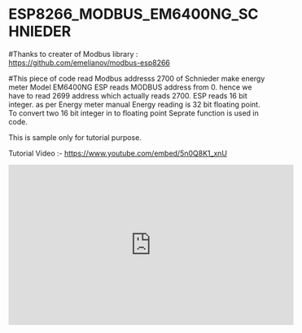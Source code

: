 # ESP8266_MODBUS_EM6400NG_SCHNIEDER

#Thanks to creater of Modbus library : https://github.com/emelianov/modbus-esp8266

#This piece of code read Modbus addresss 2700 of Schnieder make energy meter Model EM6400NG
ESP reads MODBUS address from 0. hence we have to read 2699 address which actually reads 2700.
ESP reads 16 bit integer. as per Energy meter manual Energy reading is 32 bit floating point.
To convert two 16 bit integer in to floating point Seprate function is used in code.

This is sample only for tutorial purpose.

Tutorial Video :- https://www.youtube.com/embed/5n0Q8K1_xnU

<iframe width="560" height="315" src="https://www.youtube.com/embed/5n0Q8K1_xnU" title="YouTube video player" frameborder="0" allow="accelerometer; autoplay; clipboard-write; encrypted-media; gyroscope; picture-in-picture" allowfullscreen></iframe>
